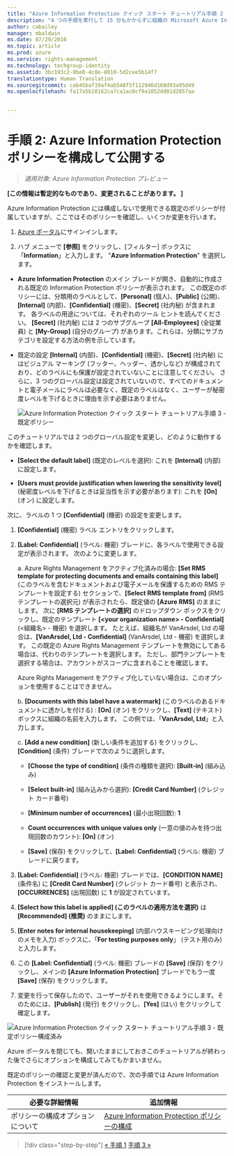 ```yaml
---
title: "Azure Information Protection クイック スタート チュートリアル手順 2 | Azure Rights Management"
description: "4 つの手順を実行して 15 分もかからずに組織の Microsoft Azure Information Protection を簡単に試すことができる概要チュートリアルの手順 2 です。"
author: cabailey
manager: mbaldwin
ms.date: 07/29/2016
ms.topic: article
ms.prod: azure
ms.service: rights-management
ms.technology: techgroup-identity
ms.assetid: 3bc193c2-0be0-4c8e-8910-5d2cee5b14f7
translationtype: Human Translation
ms.sourcegitcommit: cab45baf19af4ab548f5f112946d168d93a95d49
ms.openlocfilehash: fa17a5b18162ca7ca1ac0cf9a1052dd01d2057aa


---
```


# 手順 2: Azure Information Protection ポリシーを構成して公開する

>*適用対象: Azure Information Protection プレビュー*

**[この情報は暫定的なものであり、変更されることがあります。 ]**

Azure Information Protection には構成しないで使用できる既定のポリシーが付属していますが、ここではそのポリシーを確認し、いくつか変更を行います。

1. [Azure ポータル](https://portal.azure.com)にサインインします。
 
2. ハブ メニューで **[参照]** をクリックし、[フィルター] ボックスに「**Information**」と入力します。 "**Azure Information Protection**" を選択します。

- **Azure Information Protection** のメイン ブレードが開き、自動的に作成される既定の Information Protection ポリシーが表示されます。 この既定のポリシーには、分類用のラベルとして、**[Personal]** (個人)、**[Public]** (公開)、**[Internal]** (内部)、**[Confidential]** (機密)、**[Secret]** (社内秘) が含まれます。 各ラベルの用途については、それぞれのツール ヒントを読んでください。 **[Secret]** (社内秘) には 2 つのサブグループ **[All-Employees]** (全従業員) と **[My-Group]** (自分のグループ) があります。これらは、分類にサブカテゴリを設定する方法の例を示しています。

- 既定の設定 **[Internal]** (内部)、**[Confidential]** (機密)、**[Secret]** (社内秘) にはビジュアル マーキング (フッター、ヘッダー、透かしなど) が構成されており、どのラベルにも保護が設定されていないことに注意してください。 さらに、3 つのグローバル設定は設定されていないので、すべてのドキュメントと電子メールにラベルは必要なく、既定のラベルはなく、ユーザーが秘密度レベルを下げるときに理由を示す必要はありません。

    ![Azure Information Protection クイック スタート チュートリアル手順 3 - 既定ポリシー](../media/info-protect-policy.png)

このチュートリアルでは 2 つのグローバル設定を変更し、どのように動作するかを確認します。

-  **[Select the default label]** (既定のレベルを選択): これを **[Internal]** (内部) に設定します。

- **[Users must provide justification when lowering the sensitivity level]** (秘密度レベルを下げるときは妥当性を示す必要があります): これを **[On]** (オン) に設定します。

次に、ラベルの 1 つ **[Confidential]** (機密) の設定を変更します。

1. **[Confidential]** (機密) ラベル エントリをクリックします。

2. **[Label: Confidential]** (ラベル: 機密) ブレードに、各ラベルで使用できる設定が表示されます。 次のように変更します。

    a. Azure Rights Management をアクティブ化済みの場合: **[Set RMS template for protecting documents and emails containing this label]** (このラベルを含むドキュメントおよび電子メールを保護するための RMS テンプレートを設定する) セクションで、**[Select RMS template from]** (RMS テンプレートの選択元) が表示されたら、既定値の **[Azure RMS]** のままにします。 次に **[RMS テンプレートの選択]** のドロップダウン ボックスをクリックし、既定のテンプレート **[\<your organization name> - Confidential]** (<組織名> - 機密) を選択します。 たとえば、組織名が VanArsdel, Ltd の場合は、**[VanArsdel, Ltd - Confidential]** (VanArsdel, Ltd - 機密) を選択します。 この既定の Azure Rights Management テンプレートを無効にしてある場合は、代わりのテンプレートを選択します。 ただし、部門テンプレートを選択する場合は、アカウントがスコープに含まれることを確認します。
    
    Azure Rights Management をアクティブ化していない場合は、このオプションを使用することはできません。
    
    b. **[Documents with this label have a watermark]** (このラベルのあるドキュメントに透かしを付ける) : **[On]** (オン) をクリックし、**[Text]** (テキスト) ボックスに組織の名前を入力します。 この例では、「**VanArsdel, Ltd**」と入力します。 
    
    c. **[Add a new condition]** (新しい条件を追加する) をクリックし、**[Condition]** (条件) ブレードで次のように選択します。
    
    - **[Choose the type of condition]** (条件の種類を選択): **[Built-in]** (組み込み)
    
    - **[Select built-in]** (組み込みから選択): **[Credit Card Number]** (クレジット カード番号)
    
    - **[Minimum number of occurrences]** (最小出現回数): **1**
    
    - **Count occurrences with unique values only** (一意の値のみを持つ出現回数のカウント): **[On]** (オン)
    
    - **[Save]** (保存) をクリックして、**[Label: Confidential]** (ラベル: 機密) ブレードに戻ります。

3. **[Label: Confidential]** (ラベル: 機密) ブレードでは、**[CONDITION NAME]** (条件名) に **[Credit Card Number]** (クレジット カード番号) と表示され、**[OCCURRENCES]** (出現回数) に **1** が設定されています。

4. **[Select how this label is applied] (このラベルの適用方法を選択)** は **[Recommended] (推奨)** のままにします。

5. **[Enter notes for internal housekeeping]** (内部ハウスキーピング処理向けのメモを入力) ボックスに、「**For testing purposes only**」 (テスト用のみ) と入力します。

6. この **[Label: Confidential]** (ラベル: 機密) ブレードの **[Save]** (保存) をクリックし、メインの **[Azure Information Protection]** ブレードでもう一度 **[Save]** (保存) をクリックします。

7. 変更を行って保存したので、ユーザーがそれを使用できるようにします。そのためには、**[Publish]** (発行) をクリックし、**[Yes]** (はい) をクリックして確定します。

![Azure Information Protection クイック スタート チュートリアル手順 3 - 既定ポリシー構成済み](../media/info-protect-policy-configured.png)

Azure ポータルを閉じても、開いたままにしておきこのチュートリアルが終わった後でさらにオプションを構成してみてもかまいません。

既定のポリシーの確認と変更が済んだので、次の手順では Azure Information Protection をインストールします。

|必要な詳細情報|追加情報|
|--------------------------------|--------------------------|
|ポリシーの構成オプションについて|[Azure Information Protection ポリシーの構成](configure-policy.md)|


>[!div class="step-by-step"]
[&#171; 手順 1](infoprotect-tutorial-step1.md)
[手順 3 &#187;](infoprotect-tutorial-step3.md)


<!--HONumber=Jul16_HO5-->


